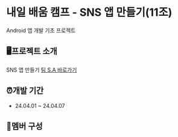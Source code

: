 # 내일 배움 캠프 - SNS 앱 만들기(11조)
Android 앱 개발 기초 프로젝트







## 🖥️프로젝트 소개
SNS 앱 만들기
[팀 S.A 바로가기](https://teamsparta.notion.site/11-41a2bb816a534fbd81e84728a14344c0)

## ⏰개발 기간
* 24.04.01 ~ 24.04.07

## 👥멤버 구성
